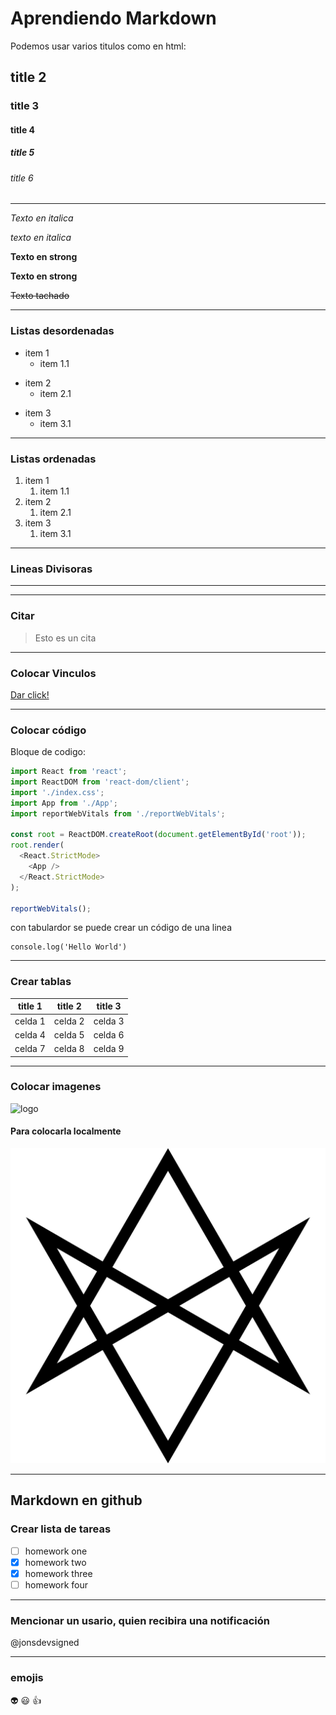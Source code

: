 # Aprendiendo Markdown
Podemos usar varios titulos como en html:
## title 2
### title 3
#### title 4
##### title 5
###### title 6

---

<!-- Forma de colcar italica -->
*Texto en italica*

_texto en italica_

<!-- Forma de colocar negrita -->
**Texto en strong**

__Texto en strong__

<!-- Forma de colocar texto tachado -->
~~Texto tachado~~

___

<!-- Listas desordenadas -->
### Listas desordenadas
* item 1
    + item 1.1
- item 2
    * item 2.1
+ item 3
    * item 3.1

---

<!-- Listas ordenadas -->
### Listas ordenadas
1. item 1
    1. item 1.1
2. item 2
    1. item 2.1
3. item 3
    1. item 3.1

---

### Lineas Divisoras
---
___

### Citar
> Esto es un cita

---

### Colocar Vinculos
[Dar click!](https://www.google.com 'Enlace a google')

---

### Colocar código
Bloque de codigo:
``` js
import React from 'react';
import ReactDOM from 'react-dom/client';
import './index.css';
import App from './App';
import reportWebVitals from './reportWebVitals';

const root = ReactDOM.createRoot(document.getElementById('root'));
root.render(
  <React.StrictMode>
    <App />
  </React.StrictMode>
);

reportWebVitals();
```
con tabulardor se puede crear un código de una linea

    console.log('Hello World')

---

### Crear tablas
| title 1 | title 2 | title 3 |
| ------- | ------- | ------- |
| celda 1 | celda 2 | celda 3 |
| celda 4 | celda 5 | celda 6 |
| celda 7 | celda 8 | celda 9 |

---

### Colocar imagenes
![logo](https://cdn.pixabay.com/photo/2015/11/02/14/01/google-1018443_960_720.png 'logo google')

#### Para colocarla localmente
![logo](BMTH.png 'logo bring me the horizon')

---

## Markdown en github

### Crear lista de tareas
* [ ] homework one
* [x] homework two
* [x] homework three
* [ ] homework four

---

### Mencionar un usario, quien recibira una notificación
@jonsdevsigned

---

### emojis
:alien:
:smiley:
:+1:


